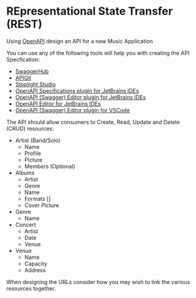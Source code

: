 # REpresentational State Transfer (REST)

Using [OpenAPI](https://www.openapis.org/) design an API for a new Music Application

You can use any of the following tools will help you with creating the API Specfication:
  - [SwaggerHub](https://swagger.io/tools/swaggerhub/)
  - [APIGit](https://apigit.com/)
  - [Stoplight Studio](https://stoplight.io/studio)
  - [OpenAPI Specifications plugin for JetBrains IDEs](https://plugins.jetbrains.com/plugin/14394-openapi-specifications)
  - [OpenAPI (Swagger) Editor plugin for JetBrains IDEs](https://plugins.jetbrains.com/plugin/14837-openapi-swagger-editor)
  - [OpenAPI Editor for JetBrains IDEs](https://plugins.jetbrains.com/plugin/12887-openapi-editor)
  - [OpenAPI (Swagger) Editor plugin for VSCode](https://marketplace.visualstudio.com/items?itemName=42Crunch.vscode-openapi)

The API should allow consumers to Create, Read, Update and Delete (CRUD) resources:
    
  - Artist (Band/Solo)
    - Name
    - Profile
    - Picture
    - Members (Optional)
  - Albums
    - Artist
    - Genre
    - Name
    - Formats []
    - Cover Picture
  - Genre
    - Name
  - Concert
    - Artist
    - Date
    - Venue
  - Venue
    - Name
    - Capacity
    - Address

When designing the URLs consider how you may wish to link the various resources together.



    


